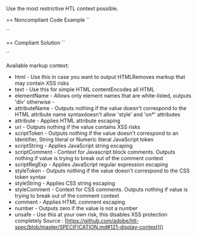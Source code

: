 Use the most restrictive HTL context possible.

== Noncompliant Code Example
``
<div data-index-number=${model.index} >
``
    
== Compliant Solution
``
<div data-index-number=${model.index @ context='number'} >
``

Available markup context:
* html          - Use this in case you want to output HTMLRemoves markup that may contain XSS risks
* text          - Use this for simple HTML contentEncodes all HTML
* elementName   - Allows only element names that are white-listed, outputs 'div' otherwise -
* attributeName - Outputs nothing if the value doesn't correspond to the HTML attribute name syntaxdoesn't allow 'style' and 'on*' attributes
* attribute     - Applies HTML attribute escaping
* uri           - Outputs nothing if the value contains XSS risks
* scriptToken   - Outputs nothing if the value doesn't correspond to an Identifier, String literal or Numeric literal JavaScript token
* scriptString  - Applies JavaScript string escaping
* scriptComment - Context for Javascript block comments. Outputs nothing if value is trying to break out of the comment context
* scriptRegExp  - Applies JavaScript regular expression escaping
* styleToken    - Outputs nothing if the value doesn't correspond to the CSS token syntax
* styleString   - Applies CSS string escaping
* styleComment  - Context for CSS comments. Outputs nothing if value is trying to break out of the comment context
* comment       - Applies HTML comment escaping
* number        - Outputs zero if the value is not a number
* unsafe        - Use this at your own risk, this disables XSS protection completely
Source : [https://github.com/adobe/htl-spec/blob/master/SPECIFICATION.md#121-display-context]()
